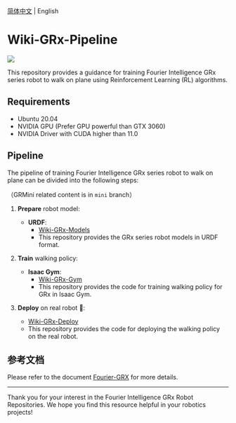 [简体中文](README.md) | English

# Wiki-GRx-Pipeline

![](pictures/7.png)

This repository provides a guidance for training Fourier Intelligence GRx series robot to walk on plane using Reinforcement Learning (RL) algorithms.

## Requirements

- Ubuntu 20.04
- NVIDIA GPU (Prefer GPU powerful than GTX 3060)
- NVIDIA Driver with CUDA higher than 11.0

## Pipeline

The pipeline of training Fourier Intelligence GRx series robot to walk on plane can be divided into the following steps:

（GRMini related content is in `mini` branch）

1. **Prepare** robot model:
    - **URDF**:
        - [Wiki-GRx-Models](https://github.com/FFTAI/wiki-grx-models)
        - This repository provides the GRx series robot models in URDF format.

2. **Train** walking policy:
    - **Isaac Gym**:
        - [Wiki-GRx-Gym](https://github.com/FFTAI/wiki-grx-gym)
        - This repository provides the code for training walking policy for GRx in Isaac Gym.

3. **Deploy** on real robot 🤖:
    - [Wiki-GRx-Deploy](https://github.com/FFTAI/wiki-grx-deploy)
    - This repository provides the code for deploying the walking policy on the real robot.

## 参考文档

Please refer to the document [Fourier-GRX](https://fftai.github.io/fourier-grx/index.html#) for more details.

---

Thank you for your interest in the Fourier Intelligence GRx Robot Repositories.
We hope you find this resource helpful in your robotics projects!